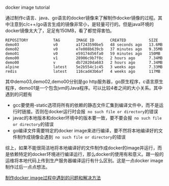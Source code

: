 docker image tutorial 

通过制作c语言、java、go语言的docker镜像来了解制作docker镜像的过程。其中注意到c/c++/go语言生成的镜像非常小，是轻量可行的。但是java环境的docker镜像太大了，足足有150MB，看了都觉得害怕。
```
REPOSITORY           TAG       IMAGE ID       CREATED          SIZE
demo03               v0        a1f243590be5   48 seconds ago   13.6MB
demo02               v0        e7e008b639cb   37 minutes ago   9.35MB
demo01               v0        e59174d56fa0   59 minutes ago   150MB
demo00               v1        28906c9b7f0c   2 hours ago      7.34MB
demo00               v         db72820da683   2 hours ago      7.34MB
alpine               latest    5e2b554c1c45   3 weeks ago      7.33MB
redis                latest    116cad43b6af   4 weeks ago      117MB
```
其中demo03,demo02,demo00分别是go http服务器，go原生程序，c语言原生程序，demo01是一个包含jvm的Java程序。可以比较4者之间的大小关系。其中遇到的问题有
- gcc要使用-static选项将所有的依赖的静态文件汇集到编译文件中，而不是运行时链接。否则在docker运行时会报` no such file or directory`的错误
- javac的本地版本和docker环境中的版本要一致，要不要会报` no such file or directory`的错误
- go编译文件需要特定的docker image来进行编译，要不然将本地编译好的文件制作成镜像会遇到` no such file or directory`的错误

综上，如果不能很简洁地将本地编译好的文件制作成docker的image并运行，而是依赖特定的docker环境进行编译运行，那么docker的使用有和意义。跟一般的运维将本地代码上传到生产服务器编译运行有什么区别。这是一点docker image制作过后一点点想法。

[制作docker image过程中遇到的问题和解决方法](https://docs.qq.com/doc/DRm9XbEhDUkN5bUZr)
